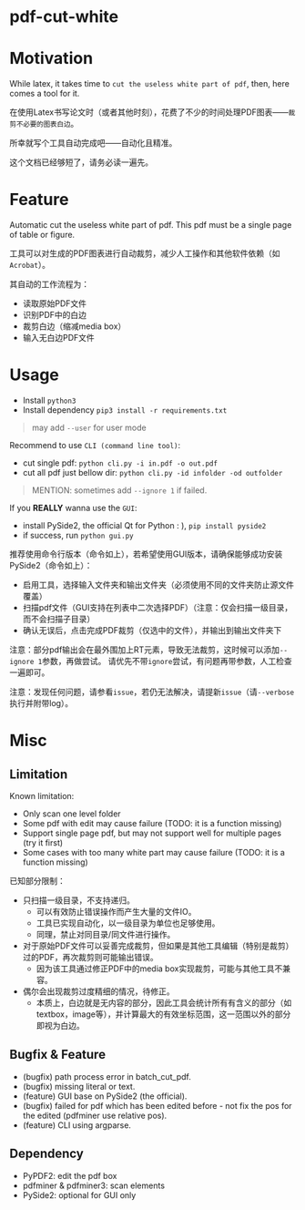 # pdf-cut-white

# Motivation

While latex, it takes time to `cut the useless white part of pdf`, then, here comes a tool for it.

在使用Latex书写论文时（或者其他时刻），花费了不少的时间处理PDF图表——`裁剪不必要的图表白边`。

所幸就写个工具自动完成吧——自动化且精准。

这个文档已经够短了，请务必读一遍先。

# Feature

Automatic cut the useless white part of pdf. This pdf must be a single page of table or figure.

工具可以对生成的PDF图表进行自动裁剪，减少人工操作和其他软件依赖（如`Acrobat`）。

其自动的工作流程为：

- 读取原始PDF文件
- 识别PDF中的白边
- 裁剪白边（缩减media box）
- 输入无白边PDF文件

# Usage

- Install `python3`
- Install dependency `pip3 install -r requirements.txt`

> may add `--user` for user mode

Recommend to use `CLI (command line tool)`:

- cut single pdf: `python cli.py -i in.pdf -o out.pdf`
- cut all pdf just bellow dir: `python cli.py -id infolder -od outfolder`

> MENTION: sometimes add `--ignore 1` if failed.

If you **REALLY** wanna use the `GUI`:

- install PySide2, the official Qt for Python : ), `pip install pyside2`
- if success, run `python gui.py`

推荐使用命令行版本（命令如上），若希望使用GUI版本，请确保能够成功安装PySide2（命令如上）：

- 启用工具，选择输入文件夹和输出文件夹（必须使用不同的文件夹防止源文件覆盖）
- 扫描pdf文件（GUI支持在列表中二次选择PDF）（注意：仅会扫描一级目录，而不会扫描子目录）
- 确认无误后，点击完成PDF裁剪（仅选中的文件），并输出到输出文件夹下

注意：部分pdf输出会在最外围加上RT元素，导致无法裁剪，这时候可以添加`--ignore 1`参数，再做尝试。 请优先不带`ignore`尝试，有问题再带参数，人工检查一遍即可。

注意：发现任何问题，请参看`issue`，若仍无法解决，请提新`issue`（请`--verbose`执行并附带log）。

# Misc

## Limitation

Known limitation:

- Only scan one level folder
- Some pdf with edit may cause failure (TODO: it is a function missing)
- Support single page pdf, but may not support well for multiple pages (try it first)
- Some cases with too many white part may cause failure (TODO: it is a function missing)

已知部分限制：

- 只扫描一级目录，不支持递归。
    - 可以有效防止错误操作而产生大量的文件IO。
    - 工具已实现自动化，以一级目录为单位也足够使用。
    - 同理，禁止对同目录/同文件进行操作。
- 对于原始PDF文件可以妥善完成裁剪，但如果是其他工具编辑（特别是裁剪）过的PDF，再次裁剪则可能输出错误。
    - 因为该工具通过修正PDF中的media box实现裁剪，可能与其他工具不兼容。
- 偶尔会出现裁剪过度精细的情况，待修正。
    - 本质上，白边就是无内容的部分，因此工具会统计所有有含义的部分（如textbox，image等），并计算最大的有效坐标范围，这一范围以外的部分即视为白边。


## Bugfix & Feature
- (bugfix) path process error in batch_cut_pdf.
- (bugfix) missing literal or text.
- (feature) GUI base on PySide2 (the official).
- (bugfix) failed for pdf which has been edited before - not fix the pos for the edited (pdfminer use relative pos).
- (feature) CLI using argparse.

## Dependency
- PyPDF2: edit the pdf box
- pdfminer & pdfminer3: scan elements
- PySide2: optional for GUI only
